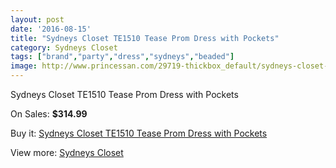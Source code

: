```yaml
---
layout: post
date: '2016-08-15'
title: "Sydneys Closet TE1510 Tease Prom Dress with Pockets"
category: Sydneys Closet
tags: ["brand","party","dress","sydneys","beaded"]
image: http://www.princessan.com/29719-thickbox_default/sydneys-closet-te1510-tease-prom-dress-with-pockets.jpg
---
```

Sydneys Closet TE1510 Tease Prom Dress with Pockets

On Sales: **$314.99**
<a href="https://www.princessan.com/en/sydneys-closet/13585-sydneys-closet-te1510-tease-prom-dress-with-pockets.html"><amp-img layout="responsive" width="600" height="600" src="//www.princessan.com/29719-thickbox_default/sydneys-closet-te1510-tease-prom-dress-with-pockets.jpg" alt="Sydneys Closet TE1510 Tease Prom Dress with Pockets 0" /></a>
<a href="https://www.princessan.com/en/sydneys-closet/13585-sydneys-closet-te1510-tease-prom-dress-with-pockets.html"><amp-img layout="responsive" width="600" height="600" src="//www.princessan.com/29720-thickbox_default/sydneys-closet-te1510-tease-prom-dress-with-pockets.jpg" alt="Sydneys Closet TE1510 Tease Prom Dress with Pockets 1" /></a>
<a href="https://www.princessan.com/en/sydneys-closet/13585-sydneys-closet-te1510-tease-prom-dress-with-pockets.html"><amp-img layout="responsive" width="600" height="600" src="//www.princessan.com/29721-thickbox_default/sydneys-closet-te1510-tease-prom-dress-with-pockets.jpg" alt="Sydneys Closet TE1510 Tease Prom Dress with Pockets 2" /></a>
<a href="https://www.princessan.com/en/sydneys-closet/13585-sydneys-closet-te1510-tease-prom-dress-with-pockets.html"><amp-img layout="responsive" width="600" height="600" src="//www.princessan.com/29722-thickbox_default/sydneys-closet-te1510-tease-prom-dress-with-pockets.jpg" alt="Sydneys Closet TE1510 Tease Prom Dress with Pockets 3" /></a>

Buy it: [Sydneys Closet TE1510 Tease Prom Dress with Pockets](https://www.princessan.com/en/sydneys-closet/13585-sydneys-closet-te1510-tease-prom-dress-with-pockets.html "Sydneys Closet TE1510 Tease Prom Dress with Pockets")

View more: [Sydneys Closet](https://www.princessan.com/en/63-sydneys-closet "Sydneys Closet")